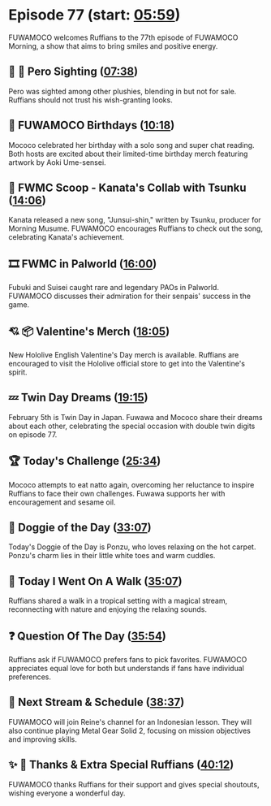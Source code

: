 # Episode 77 (start: [05:59](https://youtu.be/gunjt6dWp_Y?t=05m59s))

FUWAMOCO welcomes Ruffians to the 77th episode of FUWAMOCO Morning, a show that aims to bring smiles and positive energy.

## 👀 💜 Pero Sighting ([07:38](https://youtu.be/gunjt6dWp_Y?t=07m38s))

Pero was sighted among other plushies, blending in but not for sale. Ruffians should not trust his wish-granting looks.

## 🎂 FUWAMOCO Birthdays ([10:18](https://youtu.be/gunjt6dWp_Y?t=10m18s))

Mococo celebrated her birthday with a solo song and super chat reading. Both hosts are excited about their limited-time birthday merch featuring artwork by Aoki Ume-sensei.

## 🔎 FWMC Scoop - Kanata's Collab with Tsunku ([14:06](https://youtu.be/gunjt6dWp_Y?t=14m06s))

Kanata released a new song, "Junsui-shin," written by Tsunku, producer for Morning Musume. FUWAMOCO encourages Ruffians to check out the song, celebrating Kanata's achievement.

## 🎞️ FWMC in Palworld ([16:00](https://youtu.be/gunjt6dWp_Y?t=16m00s))

Fubuki and Suisei caught rare and legendary PAOs in Palworld. FUWAMOCO discusses their admiration for their senpais' success in the game.

## 💘 📦 Valentine's Merch ([18:05](https://youtu.be/gunjt6dWp_Y?t=18m05s))

New Hololive English Valentine's Day merch is available. Ruffians are encouraged to visit the Hololive official store to get into the Valentine's spirit.

## 💤 Twin Day Dreams ([19:15](https://youtu.be/gunjt6dWp_Y?t=19m15s))

February 5th is Twin Day in Japan. Fuwawa and Mococo share their dreams about each other, celebrating the special occasion with double twin digits on episode 77.

## 🏆 Today's Challenge ([25:34](https://youtu.be/gunjt6dWp_Y?t=25m34s))

Mococo attempts to eat natto again, overcoming her reluctance to inspire Ruffians to face their own challenges. Fuwawa supports her with encouragement and sesame oil.

## 🐶 Doggie of the Day ([33:07](https://youtu.be/gunjt6dWp_Y?t=33m07s))

Today's Doggie of the Day is Ponzu, who loves relaxing on the hot carpet. Ponzu's charm lies in their little white toes and warm cuddles.

## 🚶 Today I Went On A Walk ([35:07](https://youtu.be/gunjt6dWp_Y?t=35m07s))

Ruffians shared a walk in a tropical setting with a magical stream, reconnecting with nature and enjoying the relaxing sounds.

## ❓ Question Of The Day ([35:54](https://youtu.be/gunjt6dWp_Y?t=35m54s))

Ruffians ask if FUWAMOCO prefers fans to pick favorites. FUWAMOCO appreciates equal love for both but understands if fans have individual preferences.

## 📅 Next Stream & Schedule ([38:37](https://youtu.be/gunjt6dWp_Y?t=38m37s))

FUWAMOCO will join Reine's channel for an Indonesian lesson. They will also continue playing Metal Gear Solid 2, focusing on mission objectives and improving skills.

## ✨ 🐾 Thanks & Extra Special Ruffians ([40:12](https://youtu.be/gunjt6dWp_Y?t=40m12s))

FUWAMOCO thanks Ruffians for their support and gives special shoutouts, wishing everyone a wonderful day.
